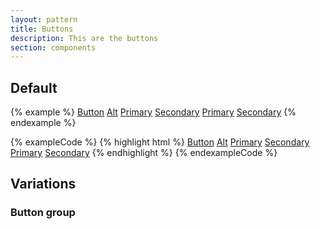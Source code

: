 ```yaml
---
layout: pattern
title: Buttons
description: This are the buttons
section: components
---
```

## Default
{% example %}
<a href="#" class="btn">Button</a>
<a href="#" class="btn btn--alt">Alt</a>
<a href="#" class="btn btn--primary">Primary</a>
<a href="#" class="btn btn--secondary">Secondary</a>
<a href="#" class="btn btn--primary btn--alt">Primary</a>
<a href="#" class="btn btn--secondary btn--alt">Secondary</a>
{% endexample %}

{% exampleCode %}
{% highlight html %}
<a href="#" class="btn">Button</a>
<a href="#" class="btn btn--alt">Alt</a>
<a href="#" class="btn btn--primary">Primary</a>
<a href="#" class="btn btn--secondary">Secondary</a>
<a href="#" class="btn btn--primary btn--alt">Primary</a>
<a href="#" class="btn btn--secondary btn--alt">Secondary</a>
{% endhighlight %}
{% endexampleCode %}

## Variations
### Button group
